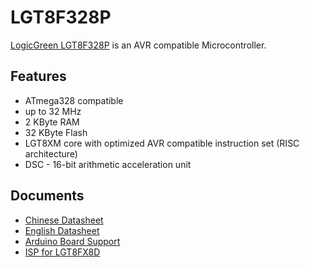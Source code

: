 # LGT8F328P

[LogicGreen LGT8F328P](http://www.lgtic.com/lgt8fx8p/) is an AVR compatible Microcontroller.


## Features
* ATmega328 compatible
* up to 32 MHz
* 2 KByte RAM
* 32 KByte Flash
* LGT8XM core with optimized AVR compatible instruction set (RISC architecture)
* DSC - 16-bit arithmetic acceleration unit


## Documents
* [Chinese Datasheet](https://github.com/watterott/LGT8F328P-Testing/raw/master/LGT8FX8P_databook_v1.0.4.pdf)
* [English Datasheet](https://github.com/watterott/LGT8F328P-Testing/raw/master/LGT8FX8P_databook_v1.0.4-English.pdf)
* [Arduino Board Support](https://github.com/LGTMCU/Larduino_HSP)
* [ISP for LGT8FX8D](https://github.com/LGTMCU/LarduinoISP)
